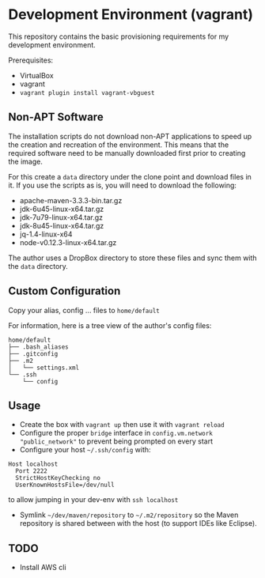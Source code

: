 # Development Environment (vagrant)

This repository contains the basic provisioning requirements for my development environment.

Prerequisites:
- VirtualBox
- vagrant
- `vagrant plugin install vagrant-vbguest`


## Non-APT Software

The installation scripts do not download non-APT applications to speed up the creation and recreation of the environment.
This means that the required software need to be manually downloaded first prior to creating the image.

For this create a `data` directory under the clone point and download files in it.
If you use the scripts as is, you will need to download the following:

- apache-maven-3.3.3-bin.tar.gz
- jdk-6u45-linux-x64.tar.gz
- jdk-7u79-linux-x64.tar.gz
- jdk-8u45-linux-x64.tar.gz
- jq-1.4-linux-x64
- node-v0.12.3-linux-x64.tar.gz

The author uses a DropBox directory to store these files and sync them with the `data` directory.


## Custom Configuration

Copy your alias, config ... files to `home/default`

For information, here is a tree view of the author's config files:

    home/default
    ├── .bash_aliases
    ├── .gitconfig
    ├── .m2
    │   └── settings.xml
    └── .ssh
        └── config

## Usage

- Create the box with `vagrant up` then use it with `vagrant reload`
- Configure the proper `bridge` interface in `config.vm.network "public_network"` to prevent being prompted on every start
- Configure your host `~/.ssh/config` with:
```
Host localhost
  Port 2222
  StrictHostKeyChecking no
  UserKnownHostsFile=/dev/null
```
  to allow jumping in your dev-env with `ssh localhost`
- Symlink `~/dev/maven/repository` to `~/.m2/repository` so the Maven
  repository is shared between with the host (to support IDEs like Eclipse).

## TODO

- Install AWS cli

